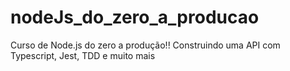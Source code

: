 # nodeJs_do_zero_a_producao
Curso de Node.js do zero a produção!! Construindo uma API com Typescript, Jest, TDD e muito mais
